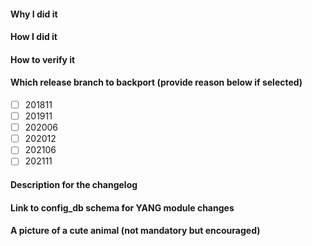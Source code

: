 <!--
     Please make sure you've read and understood our contributing guidelines:
     https://github.com/Azure/SONiC/blob/gh-pages/CONTRIBUTING.md

     ** Make sure all your commits include a signature generated with `git commit -s` **

     If this is a bug fix, make sure your description includes "fixes #xxxx", or
     "closes #xxxx" or "resolves #xxxx"

     Please provide the following information:
-->

#### Why I did it

#### How I did it

#### How to verify it

#### Which release branch to backport (provide reason below if selected)

<!--
- Note we only backport fixes to a release branch, *not* features!
- Please also provide a reason for the backporting below.
- e.g.
- [x] 202006
-->

- [ ] 201811
- [ ] 201911
- [ ] 202006
- [ ] 202012
- [ ] 202106
- [ ] 202111

#### Description for the changelog
<!--
Write a short (one line) summary that describes the changes in this
pull request for inclusion in the changelog:
-->

#### Link to config_db schema for YANG module changes
<!--
Provide a link to config_db schema for the table for which YANG model
is defined
-->

#### A picture of a cute animal (not mandatory but encouraged)

